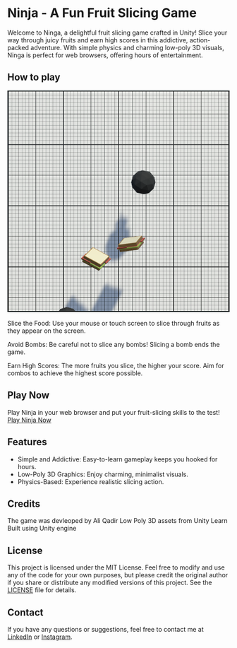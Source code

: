 # Ninja - A Fun Fruit Slicing Game

Welcome to Ninga, a delightful fruit slicing game crafted in Unity! Slice your way through juicy fruits and earn high scores in this addictive, action-packed adventure. With simple physics and charming low-poly 3D visuals, Ninga is perfect for web browsers, offering hours of entertainment.

## How to play

![Gameplay](./Assets/Images/Gameplay.png)

Slice the Food: Use your mouse or touch screen to slice through fruits as they appear on the screen.

Avoid Bombs: Be careful not to slice any bombs! Slicing a bomb ends the game.

Earn High Scores: The more fruits you slice, the higher your score. Aim for combos to achieve the highest score possible.

## Play Now

Play Ninja in your web browser and put your fruit-slicing skills to the test! [Play Ninja Now](https://aliqadir.itch.io/ninja)

## Features

- Simple and Addictive: Easy-to-learn gameplay keeps you hooked for hours.
- Low-Poly 3D Graphics: Enjoy charming, minimalist visuals.
- Physics-Based: Experience realistic slicing action.

## Credits

The game was devleoped by Ali Qadir
Low Poly 3D assets from Unity Learn
Built using Unity engine

## License

This project is licensed under the MIT License. Feel free to modify and use any of the code for your own purposes, but please credit the original author if you share or distribute any modified versions of this project. See the [LICENSE](./LICENSEtxt) file for details.

## Contact

If you have any questions or suggestions, feel free to contact me at [LinkedIn](https://www.linkedin.com/in/ali--qadir) or [Instagram](https://www.instagram.com/oily.oli/).
